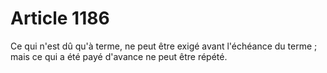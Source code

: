 # Article 1186

Ce qui n'est dû qu'à terme, ne peut être exigé avant l'échéance du terme ; mais ce qui a été payé d'avance ne peut être répété.
